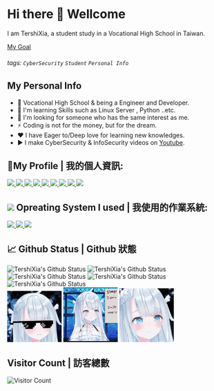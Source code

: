 # Hi there 👋 Wellcome
I am TershiXia, a student study in a Vocational High School in Taiwan.

[My Goal](goal/)

###### tags:  `CyberSecurity` `Student` `Personal Info`

## My Personal Info
- 🔭 Vocational High School & being a Engineer and Developer.
- 🌱 I'm learning Skills such as Linux Server , Python ..etc.
- 👯 I'm looking for someone who has the same interest as me.
- ⚡ Coding is not for the money, but for the dream.
- ❤ I have Eager to/Deep love for learning new knowledges.
- ▶️ I make CyberSecurity & InfoSecurity videos on [Youtube](https://www.youtube.com/c/%E5%A4%8F%E7%89%B9%E7%A8%80/).

## 🤝My Profile | 我的個人資訊:
<a target="_blank" title="夏特稀YouTube" href="https://www.youtube.com/channel/UCPdpFDFOp3sPbZhRkaQVaQA?view_as=subscriber">
	<img src="https://img.shields.io/badge/-夏特稀YouTube-EA0000?logo=youtube&logoColor=white" />
</a>
<a target="_blank" title="夏特稀Facebook" href="https://fb.com/TershiXia">
	<img src="https://img.shields.io/badge/-夏特稀Facebook-00ADD8?logo=Facebook&logoColor=white" />
</a>
<a target="_blank" title="夏特稀Twitter" href="https://twitter.com/TershiXia">
	<img src="https://img.shields.io/badge/-夏特稀Twitter-00ADD8?logo=twitter&logoColor=white" />
</a>
<a target="_blank" title="夏特稀個人網站" href="https://tershi.cutespirit.org">
	<img src="https://img.shields.io/badge/-夏特稀個人網站-53FF53?logo=web&logoColor=white" />
</a>
<a target="_blank" title="夏特稀部落格" href="https://blog.cutespirit.org/tershi">
	<img src="https://img.shields.io/badge/-夏特稀部落格-FFFF37?logo=blog&logoColor=white" />
</a>
<a target="_blank" title="夏特稀Github" href="https://github.com/TershiXia">
	<img src="https://img.shields.io/badge/-夏特稀Github-8E8E8E?logo=github&logoColor=white" />
</a>
<a target="_blank" title="夏特稀Telegram" href="https://t.me/TershiXia">
	<img src="https://img.shields.io/badge/-夏特稀Telegram-00ADD8?logo=Telegram&logoColor=white" />
</a>
	<a target="_blank" title="夏特稀Discord" href="https://t.me/TershiXia">
	<img src="https://img.shields.io/badge/-夏特稀Discord-FF60AF?logo=discord&logoColor=white" />
</a>
<a target="_blank" title="靈萌團隊FB專頁" href="https://fb.cutespirit.org">
	<img src="https://img.shields.io/badge/-靈萌團隊FB專頁-00ADD8?logo=facebook&logoColor=white" />
</a>

## <img src="https://icon-library.com/images/system-icon-png/system-icon-png-28.jpg" width="22px"/> Opreating System I used | 我使用的作業系統:
<a target="_blank" title="Arch-Linux" href="https://fb.cutespirit.org">
	<img src="https://img.shields.io/badge/-ArchLinux-4F4F4F?logo=ArchLinux&logoColor=blue" />
</a>
<a target="_blank" title="Windows10" href="https://fb.cutespirit.org">
	<img src="https://img.shields.io/badge/-Windows10-4DFFFF?logo=windows&logoColor=blue" />
</a>
<a target="_blank" title="KaliLinux" href="https://fb.cutespirit.org">
	<img src="https://img.shields.io/badge/-KaliLinux-00ADD8?logo=KaliLinux&logoColor=black" />
</a>

## 📈 Github Status | Github 狀態
<!--![TershiXia's github stats](https://github-readme-stats.vercel.app/api?username=mmm25002500&show_icons=true&theme=radical&hide_border=true)-->
![TershiXia's Github Status](https://github-profile-summary-cards.vercel.app/api/cards/profile-details?username=mmm25002500&theme=dracula)
![TershiXia's Github Status](https://github-profile-summary-cards.vercel.app/api/cards/repos-per-language?username=mmm25002500&theme=dracula)
![TershiXia's Github Status](https://github-profile-summary-cards.vercel.app/api/cards/most-commit-language?username=mmm25002500&theme=dracula)
![TershiXia's Github Status](https://github-profile-summary-cards.vercel.app/api/cards/stats?username=mmm25002500&theme=dracula)
![TershiXia's Github Status](https://github-profile-summary-cards.vercel.app/api/cards/productive-time?username=mmm25002500&theme=dracula)<br>
<img width="25%" src="animate/uto-sunglasses.gif" />
<img width="25%" src="animate/amatsuka-uto.gif" />
<img width="25%" src="animate/uto-swinging.gif" />

<!--![TershiXia's github stats](https://github-readme-stats.vercel.app/api?username=mmm25002500&show_icons=true&count_private=true)-->

<!--
**mmm25002500/mmm25002500** is a ✨ _special_ ✨ repository because its `README.md` (this file) appears on your GitHub profile.

Here are some ideas to get you started:

- 🔭 I’m currently working on ...
- 🌱 I’m currently learning ...
- 👯 I’m looking to collaborate on ...
- 🤔 I’m looking for help with ...
- 💬 Ask me about ...
- 📫 How to reach me: ...
- 😄 Pronouns: ...
- ⚡ Fun fact: ...
-->

## Visitor Count | 訪客總數
<!--![Visitor Count](https://profile-counter.glitch.me/mmm25002500/count.svg)-->
![Visitor Count](https://count.getloli.com/get/@TershiXia?theme=rule34)
